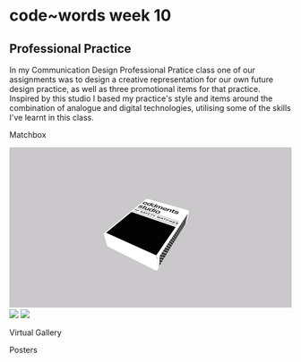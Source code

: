 # code~words week 10

## Professional Practice
In my Communication Design Professional Pratice class one of our assignments was to design a creative representation for our own future design practice, as well as three promotional items for that practice. Inspired by this studio I based my practice's style and items around the combination of analogue and digital technologies, utilising some of the skills I've learnt in this class.

Matchbox

<img src="matchbox_present2.gif">
<img src="gallery_tour.gif">
<img src="poster_vid.gif">



Virtual Gallery

Posters
